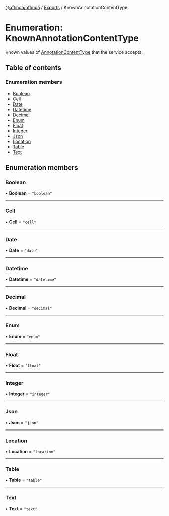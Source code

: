 [@affinda/affinda](../README.md) / [Exports](../modules.md) / KnownAnnotationContentType

# Enumeration: KnownAnnotationContentType

Known values of [AnnotationContentType](../modules.md#annotationcontenttype) that the service accepts.

## Table of contents

### Enumeration members

- [Boolean](KnownAnnotationContentType.md#boolean)
- [Cell](KnownAnnotationContentType.md#cell)
- [Date](KnownAnnotationContentType.md#date)
- [Datetime](KnownAnnotationContentType.md#datetime)
- [Decimal](KnownAnnotationContentType.md#decimal)
- [Enum](KnownAnnotationContentType.md#enum)
- [Float](KnownAnnotationContentType.md#float)
- [Integer](KnownAnnotationContentType.md#integer)
- [Json](KnownAnnotationContentType.md#json)
- [Location](KnownAnnotationContentType.md#location)
- [Table](KnownAnnotationContentType.md#table)
- [Text](KnownAnnotationContentType.md#text)

## Enumeration members

### Boolean

• **Boolean** = `"boolean"`

___

### Cell

• **Cell** = `"cell"`

___

### Date

• **Date** = `"date"`

___

### Datetime

• **Datetime** = `"datetime"`

___

### Decimal

• **Decimal** = `"decimal"`

___

### Enum

• **Enum** = `"enum"`

___

### Float

• **Float** = `"float"`

___

### Integer

• **Integer** = `"integer"`

___

### Json

• **Json** = `"json"`

___

### Location

• **Location** = `"location"`

___

### Table

• **Table** = `"table"`

___

### Text

• **Text** = `"text"`
